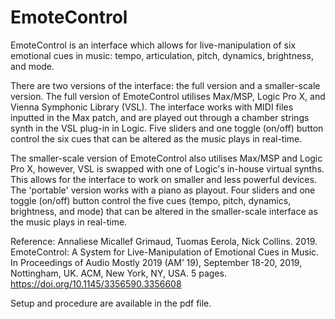 # EmoteControl

EmoteControl is an interface which allows for live-manipulation of six emotional cues in music: tempo, articulation, pitch, dynamics, brightness, and mode.

There are two versions of the interface: the full version and a smaller-scale version.
The full version of EmoteControl utilises Max/MSP, Logic Pro X, and Vienna Symphonic Library (VSL). The interface works with MIDI files inputted in the Max patch, and are played out through a chamber strings synth in the VSL plug-in in Logic. Five sliders and one toggle (on/off) button control the six cues that can be altered as the music plays in real-time. 

The smaller-scale version of EmoteControl also utilises Max/MSP and Logic Pro X, however, VSL is swapped with one of Logic's in-house virtual synths. This allows for the interface to work on smaller and less powerful devices. The 'portable' version works with a piano as playout. Four sliders and one toggle (on/off) button control the five cues (tempo, pitch, dynamics, brightness, and mode) that can be altered in the smaller-scale interface as the music plays in real-time. 

Reference: 
Annaliese Micallef Grimaud, Tuomas Eerola, Nick Collins. 2019. EmoteControl: A System for Live-Manipulation of Emotional Cues in Music. In Proceedings of Audio Mostly 2019 (AM’ 19), September 18-20, 2019, Nottingham, UK. ACM, New York, NY, USA. 5 pages. https://doi.org/10.1145/3356590.3356608  

Setup and procedure are available in the pdf file. 
